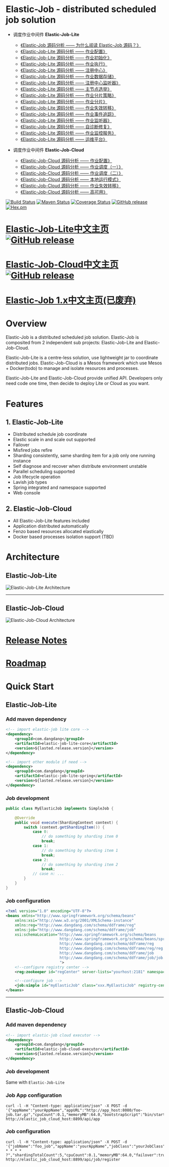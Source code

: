 # Elastic-Job - distributed scheduled job solution

* 调度作业中间件 **Elastic-Job-Lite**
    * [《Elastic-Job 源码分析 —— 为什么阅读 Elastic-Job 源码？》](http://www.iocoder.cn/Elastic-Job/why-read-Elastic-Job-source-code?github&1604)
    * [《Elastic-Job-Lite 源码分析 —— 作业配置》](http://www.iocoder.cn/Elastic-Job/job-config?github&1604)
    * [《Elastic-Job-Lite 源码分析 —— 作业初始化》](http://www.iocoder.cn/Elastic-Job/job-init?github&1604)
    * [《Elastic-Job-Lite 源码分析 —— 作业执行》](http://www.iocoder.cn/Elastic-Job/job-execute?github&1604)
    * [《Elastic-Job-Lite 源码分析 —— 注册中心》](http://www.iocoder.cn/Elastic-Job/reg-center-zookeeper?github&1604)
    * [《Elastic-Job-Lite 源码分析 —— 作业数据存储》](http://www.iocoder.cn/Elastic-Job/job-storage?github&1604)
    * [《Elastic-Job-Lite 源码分析 —— 注册中心监听器》](http://www.iocoder.cn/Elastic-Job/reg-center-zookeeper-listener?github&1604)
    * [《Elastic-Job-Lite 源码分析 —— 主节点选举》](http://www.iocoder.cn/Elastic-Job/election?github&1604)
    * [《Elastic-Job-Lite 源码分析 —— 作业分片策略》](http://www.iocoder.cn/Elastic-Job/job-sharding-strategy?github&1604)
    * [《Elastic-Job-Lite 源码分析 —— 作业分片》](http://www.iocoder.cn/Elastic-Job/job-sharding?github&1604)
    * [《Elastic-Job-Lite 源码分析 —— 作业失效转移》](http://www.iocoder.cn/Elastic-Job/job-failover?github&1604)
    * [《Elastic-Job-Lite 源码分析 —— 作业事件追踪》](http://www.iocoder.cn/Elastic-Job/job-event-trace?github&1604)
    * [《Elastic-Job-Lite 源码分析 —— 作业监听器》](http://www.iocoder.cn/Elastic-Job/job-listener?github&1604)
    * [《Elastic-Job-Lite 源码分析 —— 自诊断修复》](http://www.iocoder.cn/Elastic-Job/reconcile?github&1604)
    * [《Elastic-Job-Lite 源码分析 —— 作业监控服务》](http://www.iocoder.cn/Elastic-Job/job-monitor?github&1604)
    * [《Elastic-Job-Lite 源码分析 —— 运维平台》](http://www.iocoder.cn/Elastic-Job/job-console?github&1604)

* 调度作业中间件 **Elastic-Job-Cloud**
    * [《Elastic-Job-Cloud 源码分析 —— 作业配置》](http://www.iocoder.cn/Elastic-Job/cloud-job-config?github&1605)
    * [《Elastic-Job-Cloud 源码分析 —— 作业调度（一）》](http://www.iocoder.cn/Elastic-Job/cloud-job-scheduler-and-executor-first?github&1605)
    * [《Elastic-Job-Cloud 源码分析 —— 作业调度（二）》](http://www.iocoder.cn/Elastic-Job/cloud-job-scheduler-and-executor-second?github&1605)
    * [《Elastic-Job-Cloud 源码分析 —— 本地运行模式》](http://www.iocoder.cn/Elastic-Job/cloud-local-executor?github&1605)
    * [《Elastic-Job-Cloud 源码分析 —— 作业失效转移》](http://www.iocoder.cn/Elastic-Job/cloud-job-failover?github&1605)
    * [《Elastic-Job-Cloud 源码分析 —— 高可用》](http://www.iocoder.cn/Elastic-Job/cloud-high-availability?github&1605)

[![Build Status](https://secure.travis-ci.org/dangdangdotcom/elastic-job.png?branch=master)](https://travis-ci.org/dangdangdotcom/elastic-job)
[![Maven Status](https://maven-badges.herokuapp.com/maven-central/com.dangdang/elastic-job/badge.svg)](https://maven-badges.herokuapp.com/maven-central/com.dangdang/elastic-job)
[![Coverage Status](https://coveralls.io/repos/dangdangdotcom/elastic-job/badge.svg?branch=master&service=github)](https://coveralls.io/github/dangdangdotcom/elastic-job?branch=master)
[![GitHub release](https://img.shields.io/github/release/dangdangdotcom/elastic-job.svg)](https://github.com/dangdangdotcom/elastic-job/releases)
[![Hex.pm](http://dangdangdotcom.github.io/elastic-job/elastic-job-lite/img/license.svg)](http://www.apache.org/licenses/LICENSE-2.0.html)

# [Elastic-Job-Lite中文主页](http://dangdangdotcom.github.io/elastic-job/elastic-job-lite) [![GitHub release](https://img.shields.io/badge/release-download-orange.svg)](https://dangdangdotcom.github.io/elastic-job/elastic-job-lite/dist/elastic-job-lite-console-2.1.4.tar.gz)
# [Elastic-Job-Cloud中文主页](http://dangdangdotcom.github.io/elastic-job/elastic-job-cloud) [![GitHub release](https://img.shields.io/badge/release-download-orange.svg)](https://dangdangdotcom.github.io/elastic-job/elastic-job-cloud/dist/elastic-job-cloud-scheduler-2.1.4.tar.gz)
# [Elastic-Job 1.x中文主页(已废弃)](http://dangdangdotcom.github.io/elastic-job/elastic-job-lite-1.x)

# Overview

Elastic-Job is a distributed scheduled job solution. Elastic-Job is composited from 2 independent sub projects: Elastic-Job-Lite and Elastic-Job-Cloud.

Elastic-Job-Lite is a centre-less solution, use lightweight jar to coordinate distributed jobs.
Elastic-Job-Cloud is a Mesos framework which use Mesos + Docker(todo) to manage and isolate resources and processes.

Elastic-Job-Lite and Elastic-Job-Cloud provide unified API. Developers only need code one time, then decide to deploy Lite or Cloud as you want.

# Features

## 1. Elastic-Job-Lite

* Distributed schedule job coordinate
* Elastic scale in and scale out supported
* Failover
* Misfired jobs refire
* Sharding consistently, same sharding item for a job only one running instance
* Self diagnose and recover when distribute environment unstable
* Parallel scheduling supported
* Job lifecycle operation
* Lavish job types
* Spring integrated and namespace supported
* Web console

## 2. Elastic-Job-Cloud
* All Elastic-Job-Lite features included
* Application distributed automatically
* Fenzo based resources allocated elastically
* Docker based processes isolation support (TBD)

# Architecture

## Elastic-Job-Lite

![Elastic-Job-Lite Architecture](http://dangdangdotcom.github.io/elastic-job/elastic-job-lite/img/architecture/elastic_job_lite.png)
***

## Elastic-Job-Cloud

![Elastic-Job-Cloud Architecture](http://dangdangdotcom.github.io/elastic-job/elastic-job-cloud/img/architecture/elastic_job_cloud.png)


# [Release Notes](https://github.com/dangdangdotcom/elastic-job/releases)

# [Roadmap](ROADMAP.md)

# Quick Start

## Elastic-Job-Lite

### Add maven dependency

```xml
<!-- import elastic-job lite core -->
<dependency>
    <groupId>com.dangdang</groupId>
    <artifactId>elastic-job-lite-core</artifactId>
    <version>${lasted.release.version}</version>
</dependency>

<!-- import other module if need -->
<dependency>
    <groupId>com.dangdang</groupId>
    <artifactId>elastic-job-lite-spring</artifactId>
    <version>${lasted.release.version}</version>
</dependency>
```
### Job development

```java
public class MyElasticJob implements SimpleJob {
    
    @Override
    public void execute(ShardingContext context) {
        switch (context.getShardingItem()) {
            case 0: 
                // do something by sharding item 0
                break;
            case 1: 
                // do something by sharding item 1
                break;
            case 2: 
                // do something by sharding item 2
                break;
            // case n: ...
        }
    }
}
```

### Job configuration

```xml
<?xml version="1.0" encoding="UTF-8"?>
<beans xmlns="http://www.springframework.org/schema/beans"
    xmlns:xsi="http://www.w3.org/2001/XMLSchema-instance"
    xmlns:reg="http://www.dangdang.com/schema/ddframe/reg"
    xmlns:job="http://www.dangdang.com/schema/ddframe/job"
    xsi:schemaLocation="http://www.springframework.org/schema/beans
                        http://www.springframework.org/schema/beans/spring-beans.xsd
                        http://www.dangdang.com/schema/ddframe/reg
                        http://www.dangdang.com/schema/ddframe/reg/reg.xsd
                        http://www.dangdang.com/schema/ddframe/job
                        http://www.dangdang.com/schema/ddframe/job/job.xsd
                        ">
    <!--configure registry center -->
    <reg:zookeeper id="regCenter" server-lists="yourhost:2181" namespace="dd-job" base-sleep-time-milliseconds="1000" max-sleep-time-milliseconds="3000" max-retries="3" />

    <!--configure job -->
    <job:simple id="myElasticJob" class="xxx.MyElasticJob" registry-center-ref="regCenter" cron="0/10 * * * * ?"   sharding-total-count="3" sharding-item-parameters="0=A,1=B,2=C" />
</beans>
```

***

## Elastic-Job-Cloud

### Add maven dependency

```xml
<!-- import elastic-job cloud executor -->
<dependency>
    <groupId>com.dangdang</groupId>
    <artifactId>elastic-job-cloud-executor</artifactId>
    <version>${lasted.release.version}</version>
</dependency>
```

### Job development

Same with `Elastic-Job-Lite`

### Job App configuration

```shell
curl -l -H "Content-type: application/json" -X POST -d '{"appName":"yourAppName","appURL":"http://app_host:8080/foo-job.tar.gz","cpuCount":0.1,"memoryMB":64.0,"bootstrapScript":"bin/start.sh","appCacheEnable":true}' http://elastic_job_cloud_host:8899/api/app
```

### Job configuration

```shell
curl -l -H "Content-type: application/json" -X POST -d '{"jobName":"foo_job","appName":"yourAppName","jobClass":"yourJobClass","jobType":"SIMPLE","jobExecutionType":"TRANSIENT","cron":"0/5 * * * * ?","shardingTotalCount":5,"cpuCount":0.1,"memoryMB":64.0,"failover":true,"misfire":true,"bootstrapScript":"bin/start.sh"}' http://elastic_job_cloud_host:8899/api/job/register
```
